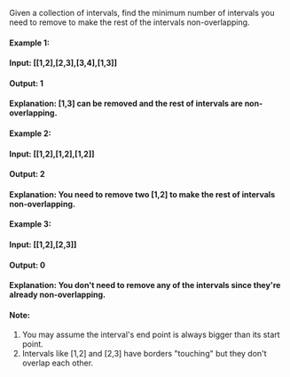 Given a collection of intervals, find the minimum number of intervals you need to remove to make the rest of the intervals non-overlapping.

 
#### Example 1:

#### Input: [[1,2],[2,3],[3,4],[1,3]]
#### Output: 1
#### Explanation: [1,3] can be removed and the rest of intervals are non-overlapping.
#### Example 2:

#### Input: [[1,2],[1,2],[1,2]]
#### Output: 2
#### Explanation: You need to remove two [1,2] to make the rest of intervals non-overlapping.
#### Example 3:

#### Input: [[1,2],[2,3]]
#### Output: 0
#### Explanation: You don't need to remove any of the intervals since they're already non-overlapping.
 

#### Note:

1. You may assume the interval's end point is always bigger than its start point.
2. Intervals like [1,2] and [2,3] have borders "touching" but they don't overlap each other.
